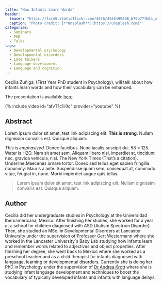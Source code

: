 ```yaml
---
title: "How Infants Learn Words"
header:
  teaser: "https://farm5.staticflickr.com/4076/4940499208_b79b77fb0a_z.jpg"
  caption: "Photo credit: [**Unsplash**](https://unsplash.com)"
categories:
  - Seminars
  - PhD
  - Talks
tags:
  - Developmental psychology
  - Developmental disorders
  - Late talkers
  - Language development
  - Language and cognition
---
```


Cecilia Zuñiga, (First Year PhD student in Psychology),
will talk about how infants learn words and how their vocabulary can be enhanced.

The presentation is available [here](~/Seminars/assets/slides/czuniga052017/slidespptx.pptx)

{% include video id="afvT1c1ii0c" provider="youtube" %}


## Abstract

Lorem ipsum dolor sit amet, test link adipiscing elit. **This is strong**. Nullam dignissim convallis est. Quisque aliquam.

*This is emphasized*. Donec faucibus. Nunc iaculis suscipit dui. 53 = 125. Water is H2O. Nam sit amet sem. Aliquam libero nisi, imperdiet at, tincidunt nec, gravida vehicula, nisl. The New York Times (That’s a citation). Underline.Maecenas ornare tortor. Donec sed tellus eget sapien fringilla nonummy. Mauris a ante. Suspendisse quam sem, consequat at, commodo vitae, feugiat in, nunc. Morbi imperdiet augue quis tellus.

> Lorem ipsum dolor sit amet, test link adipiscing elit. Nullam dignissim convallis est. Quisque aliquam.


## Author

Cecilia did her undergraduate studies in Psychology at the Universidad
Iberoamericana, Mexico. After finishing her studies, she worked for a year at a
school for children diagnosed with ASD (Autism Spectrum Disorder). Then, she
studied an MSc. in Developmental Disorders at Lancaster University under the
supervision of [Professor Gert Westermann](https://scholar.google.co.uk/citations?user=LRUPxvAAAAAJ&hl=en)
where she worked in the Lancaster University´s Baby Lab studying how infants
learn and remember words related to adjectives and object properties.
After finishing her degree, she went back to Mexico where she worked as a preschool
teacher and as a child therapist for infants diagnosed with language, learning or
developmental disorders. Currently she is doing her PhD in Psychology
under the supervision of [Dr Andrea Krott](https://scholar.google.co.uk/citations?user=Dqdrwa0AAAAJ&hl=en)
where she is studying infant language development and techniques to boost
the vocabulary of typically developed infants and infants with language delays.
